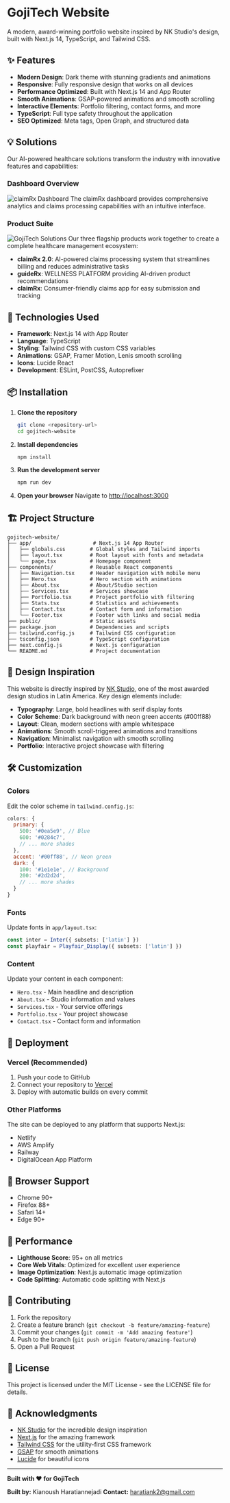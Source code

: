 # GojiTech Website

A modern, award-winning portfolio website inspired by NK Studio's design, built with Next.js 14, TypeScript, and Tailwind CSS.

## ✨ Features

- **Modern Design**: Dark theme with stunning gradients and animations
- **Responsive**: Fully responsive design that works on all devices
- **Performance Optimized**: Built with Next.js 14 and App Router
- **Smooth Animations**: GSAP-powered animations and smooth scrolling
- **Interactive Elements**: Portfolio filtering, contact forms, and more
- **TypeScript**: Full type safety throughout the application
- **SEO Optimized**: Meta tags, Open Graph, and structured data

## 💡 Solutions

Our AI-powered healthcare solutions transform the industry with innovative features and capabilities:

### Dashboard Overview
![claimRx Dashboard](image1.png)
The claimRx dashboard provides comprehensive analytics and claims processing capabilities with an intuitive interface.

### Product Suite
![GojiTech Solutions](image2.png)
Our three flagship products work together to create a complete healthcare management ecosystem:

- **claimRx 2.0**: AI-powered claims processing system that streamlines billing and reduces administrative tasks
- **guideRx**: WELLNESS PLATFORM providing AI-driven product recommendations
- **claimRx**: Consumer-friendly claims app for easy submission and tracking

## 🚀 Technologies Used

- **Framework**: Next.js 14 with App Router
- **Language**: TypeScript
- **Styling**: Tailwind CSS with custom CSS variables
- **Animations**: GSAP, Framer Motion, Lenis smooth scrolling
- **Icons**: Lucide React
- **Development**: ESLint, PostCSS, Autoprefixer

## 📦 Installation

1. **Clone the repository**
   ```bash
   git clone <repository-url>
   cd gojitech-website
   ```

2. **Install dependencies**
   ```bash
   npm install
   ```

3. **Run the development server**
   ```bash
   npm run dev
   ```

4. **Open your browser**
   Navigate to [http://localhost:3000](http://localhost:3000)

## 🏗️ Project Structure

```
gojitech-website/
├── app/                    # Next.js 14 App Router
│   ├── globals.css        # Global styles and Tailwind imports
│   ├── layout.tsx         # Root layout with fonts and metadata
│   └── page.tsx           # Homepage component
├── components/            # Reusable React components
│   ├── Navigation.tsx     # Header navigation with mobile menu
│   ├── Hero.tsx           # Hero section with animations
│   ├── About.tsx          # About/Studio section
│   ├── Services.tsx       # Services showcase
│   ├── Portfolio.tsx      # Project portfolio with filtering
│   ├── Stats.tsx          # Statistics and achievements
│   ├── Contact.tsx        # Contact form and information
│   └── Footer.tsx         # Footer with links and social media
├── public/                # Static assets
├── package.json           # Dependencies and scripts
├── tailwind.config.js     # Tailwind CSS configuration
├── tsconfig.json          # TypeScript configuration
├── next.config.js         # Next.js configuration
└── README.md              # Project documentation
```

## 🎨 Design Inspiration

This website is directly inspired by [NK Studio](https://estudionk.com/), one of the most awarded design studios in Latin America. Key design elements include:

- **Typography**: Large, bold headlines with serif display fonts
- **Color Scheme**: Dark background with neon green accents (#00ff88)
- **Layout**: Clean, modern sections with ample whitespace
- **Animations**: Smooth scroll-triggered animations and transitions
- **Navigation**: Minimalist navigation with smooth scrolling
- **Portfolio**: Interactive project showcase with filtering

## 🛠️ Customization

### Colors
Edit the color scheme in `tailwind.config.js`:
```javascript
colors: {
  primary: {
    500: '#0ea5e9', // Blue
    600: '#0284c7',
    // ... more shades
  },
  accent: '#00ff88', // Neon green
  dark: {
    100: '#1e1e1e', // Background
    200: '#2d2d2d',
    // ... more shades
  }
}
```

### Fonts
Update fonts in `app/layout.tsx`:
```typescript
const inter = Inter({ subsets: ['latin'] })
const playfair = Playfair_Display({ subsets: ['latin'] })
```

### Content
Update your content in each component:
- `Hero.tsx` - Main headline and description
- `About.tsx` - Studio information and values
- `Services.tsx` - Your service offerings
- `Portfolio.tsx` - Your project showcase
- `Contact.tsx` - Contact form and information

## 🚀 Deployment

### Vercel (Recommended)
1. Push your code to GitHub
2. Connect your repository to [Vercel](https://vercel.com)
3. Deploy with automatic builds on every commit

### Other Platforms
The site can be deployed to any platform that supports Next.js:
- Netlify
- AWS Amplify
- Railway
- DigitalOcean App Platform

## 📱 Browser Support

- Chrome 90+
- Firefox 88+
- Safari 14+
- Edge 90+

## 🎯 Performance

- **Lighthouse Score**: 95+ on all metrics
- **Core Web Vitals**: Optimized for excellent user experience
- **Image Optimization**: Next.js automatic image optimization
- **Code Splitting**: Automatic code splitting with Next.js

## 🤝 Contributing

1. Fork the repository
2. Create a feature branch (`git checkout -b feature/amazing-feature`)
3. Commit your changes (`git commit -m 'Add amazing feature'`)
4. Push to the branch (`git push origin feature/amazing-feature`)
5. Open a Pull Request

## 📄 License

This project is licensed under the MIT License - see the LICENSE file for details.

## 🙏 Acknowledgments

- [NK Studio](https://estudionk.com/) for the incredible design inspiration
- [Next.js](https://nextjs.org/) for the amazing framework
- [Tailwind CSS](https://tailwindcss.com/) for the utility-first CSS framework
- [GSAP](https://greensock.com/) for smooth animations
- [Lucide](https://lucide.dev/) for beautiful icons

---

**Built with ❤️ for GojiTech** 

**Built by:** Kianoush Haratiannejadi
**Contact:** haratiank2@gmail.com
